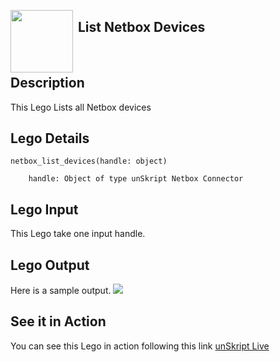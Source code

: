 [<img align="left" src="https://unskript.com/assets/favicon.png" width="100" height="100" style="padding-right: 5px">](https://unskript.com/assets/favicon.png) 
<h2>List Netbox Devices</h2>

<br>

## Description
This Lego Lists all Netbox devices


## Lego Details

    netbox_list_devices(handle: object)

        handle: Object of type unSkript Netbox Connector

## Lego Input
This Lego take one input handle.

## Lego Output
Here is a sample output.
<img src="./1.png">

## See it in Action

You can see this Lego in action following this link [unSkript Live](https://us.app.unskript.io)